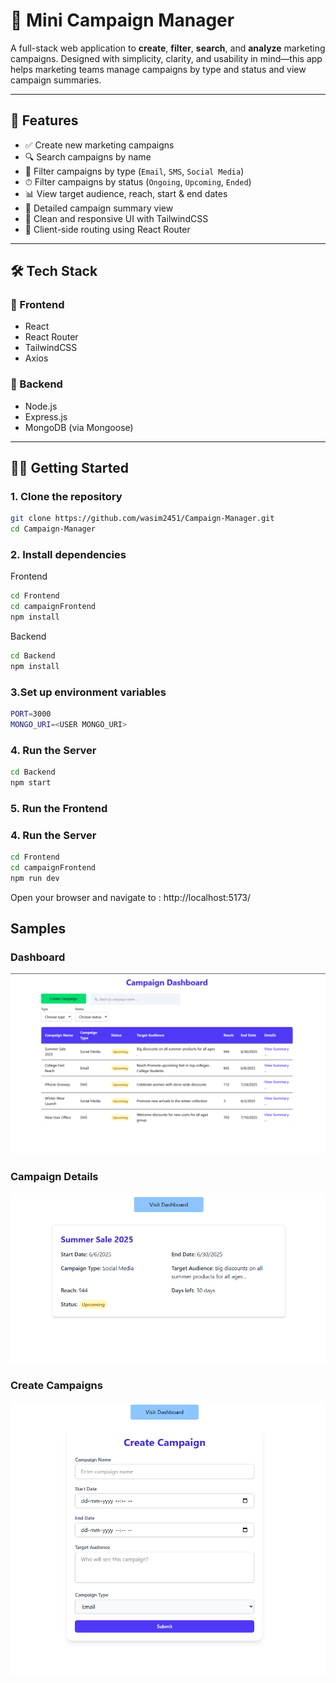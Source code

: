 # 📢 Mini Campaign Manager

A full-stack web application to **create**, **filter**, **search**, and **analyze** marketing campaigns. Designed with simplicity, clarity, and usability in mind—this app helps marketing teams manage campaigns by type and status and view campaign summaries.

---

## 🚀 Features

- ✅ Create new marketing campaigns
- 🔍 Search campaigns by name
- 🎯 Filter campaigns by type (`Email`, `SMS`, `Social Media`)
- ⏱ Filter campaigns by status (`Ongoing`, `Upcoming`, `Ended`)
- 📊 View target audience, reach, start & end dates
- 📄 Detailed campaign summary view
- 🌈 Clean and responsive UI with TailwindCSS
- 🔗 Client-side routing using React Router

---

## 🛠 Tech Stack

### 🔹 Frontend
- React
- React Router
- TailwindCSS
- Axios

### 🔹 Backend
- Node.js
- Express.js
- MongoDB (via Mongoose)

---


## 🧑‍💻 Getting Started

### 1. Clone the repository

```bash
git clone https://github.com/wasim2451/Campaign-Manager.git
cd Campaign-Manager
```
### 2. Install dependencies
Frontend
```bash
cd Frontend
cd campaignFrontend
npm install
```
Backend
```bash
cd Backend
npm install
```
### 3.Set up environment variables
```bash
PORT=3000
MONGO_URI=<USER MONGO_URI>
```
### 4. Run the Server
```bash
cd Backend
npm start
```
### 5. Run the Frontend
### 4. Run the Server
```bash
cd Frontend
cd campaignFrontend
npm run dev
```
Open your browser and navigate to :
http://localhost:5173/

## Samples
### Dashboard
![Dashboard](./Dashboard.png)
### Campaign Details
![CampaignDetails](./CampaignDetails.png)
### Create Campaigns
![CreateCampaign](./Create.png)

